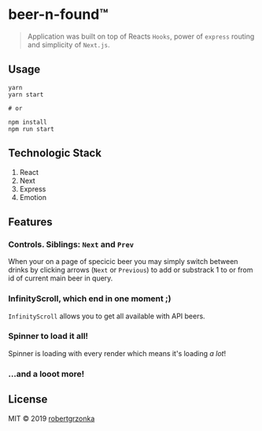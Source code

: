 # beer-n-found™

> Application was built on top of Reacts `Hooks`, power of `express` routing and simplicity of `Next.js`.

## Usage

```shell
yarn
yarn start

# or

npm install
npm run start
```

## Technologic Stack

1. React
2. Next
3. Express
4. Emotion

## Features

### Controls. Siblings: `Next` and `Prev`
When your on a page of specicic beer you may simply switch between drinks by clicking arrows (`Next` or `Previous`) to add or substrack 1 to or from id of current main beer in query.

### InfinityScroll, which end in one moment ;)
`InfinityScroll` allows you to get all available with API beers. 

### Spinner to load it all!
Spinner is loading with every render which means it's loading *a lot*!

### …and a looot more!

## License
MIT © 2019 
[robertgrzonka](mailto:robert@theguys.sh)
